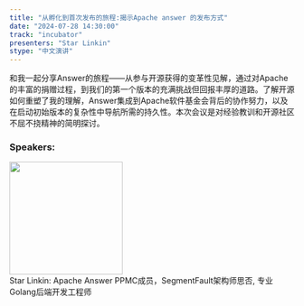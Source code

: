 ```yaml
---
title: "从孵化到首次发布的旅程:揭示Apache answer 的发布方式"
date: "2024-07-28 14:30:00" 
track: "incubator"
presenters: "Star Linkin"
stype: "中文演讲"
---
```

和我一起分享Answer的旅程——从参与开源获得的变革性见解，通过对Apache的丰富的捐赠过程，到我们的第一个版本的充满挑战但回报丰厚的道路。了解开源如何重塑了我的理解，Answer集成到Apache软件基金会背后的协作努力，以及在启动初始版本的复杂性中导航所需的持久性。本次会议是对经验教训和开源社区不屈不挠精神的简明探讨。
 ### Speakers: 
 <img src="https://sessionize.com/image/1ff4-400o400o1-EaKXd82biRMGQ9VsxvehaS.jpg" width="200" /><br>Star Linkin: Apache Answer PPMC成员，SegmentFault架构师思否, 专业Golang后端开发工程师
 <br><br>